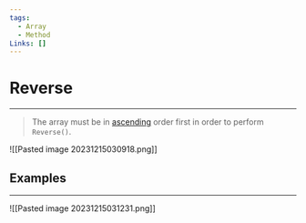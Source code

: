 ```yaml
---
tags:
  - Array
  - Method
Links: []
---
```


# Reverse
---

> The array must be in [ascending](Sort) order first in order to perform `Reverse()`. 

![[Pasted image 20231215030918.png]]
## Examples
---

![[Pasted image 20231215031231.png]]













